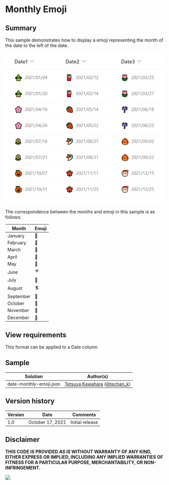 # Monthly Emoji

## Summary
This sample demonstrates how to display a emoji representing the month of the date to the left of the date.

![screenshot of the sample](./assets/screenshot.png)

The correspondence between the months and emoji in this sample is as follows:

Month     |Emoji
----------|------
January   |🎍
February  |🍫
March     |🌷
April     |🌸
May       |🍓
June      |☔
July      |🌻
August    |🏄
September |🌰
October   |🎃
November  |🍁
December  |🎅

## View requirements
This format can be applied to a Date column

## Sample

Solution|Author(s)
--------|---------
date-monthly-emoji.json | [Tetsuya Kawahara](https://github.com/tecchan1107) ([@techan_k](https://twitter.com/techan_k))

## Version history

Version |Date             |Comments
--------|-----------------|--------
1.0     |October 17, 2021 |Initial release

## Disclaimer
**THIS CODE IS PROVIDED *AS IS* WITHOUT WARRANTY OF ANY KIND, EITHER EXPRESS OR IMPLIED, INCLUDING ANY IMPLIED WARRANTIES OF FITNESS FOR A PARTICULAR PURPOSE, MERCHANTABILITY, OR NON-INFRINGEMENT.**

<img src="https://pnptelemetry.azurewebsites.net/list-formatting/column-samples/date-monthly-emoji" />
